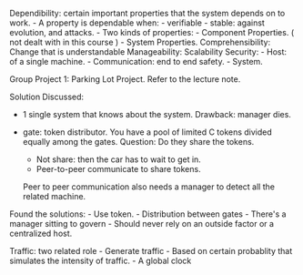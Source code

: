 Dependibility: certain important properties that the system depends on to work.
    - A property is dependable when:
        - verifiable
        - stable: against evolution, and attacks.
    - Two kinds of properties: 
        - Component Properties. ( not dealt with in this course )
        - System Properties.
Comprehensibility: 
    Change that is understandable
Manageability:
Scalability
Security:
    - Host: of a single machine.
    - Communication: end to end safety.
    - System.

Group Project 1:
Parking Lot Project.
Refer to the lecture note.

Solution Discussed:
- 1 single system that knows about the system. Drawback: manager dies.
- gate: token distributor. You have a pool of limited C tokens divided equally among the gates. Question: Do they share the tokens.
    - Not share: then the car has to wait to get in. 
    - Peer-to-peer communicate to share tokens. 

    Peer to peer communication also needs a manager to detect all the related machine. 

Found the solutions:
    - Use token.
    - Distribution between gates
    - There's a manager sitting to govern
    - Should never rely on an outside factor or a centralized host. 

Traffic: two related role
    - Generate traffic
        - Based on certain probablity that simulates the intensity of traffic.
    - A global clock 


